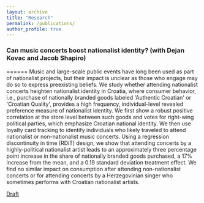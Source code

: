 ```yaml
---
layout: archive
title: "Research"
permalink: /publications/
author_profile: true
---
```


### Can music concerts boost nationalist identity? (with Dejan Kovac and Jacob Shapiro) 
======
Music and large-scale public events have long been used as part of nationalist projects, but their impact is unclear as those who engage may do so to express preexisting beliefs.  We study whether attending nationalist concerts heighten nationalist identity in Croatia, where consumer behavior, i.e., purchase of nationally branded goods labeled 'Authentic Croatian' or 'Croatian Quality', provides a high frequency, individual-level revealed preference measure of nationalist identity. We first show a robust positive correlation at the store level between such goods and votes for right-wing political parties, which emphasize Croatian national identity. We then use loyalty card tracking to identify individuals who likely traveled to attend nationalist or non-nationalist music concerts. Using a regression discontinuity in time (RDiT) design, we show that attending concerts by a highly-political nationalist artist leads to an approximately three percentage point increase in the share of nationally branded goods purchased, a 17\% increase from the mean, and a 0.19 standard deviation treatment effect. We find no similar impact on consumption after attending non-nationalist concerts or for attending concerts by a Herzegovinian singer who sometimes performs with Croatian nationalist artists.

[Draft](https://osf.io/ezp53/)


